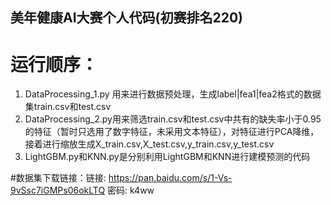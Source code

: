 ## 美年健康AI大赛个人代码(初赛排名220)

# 运行顺序：
1. DataProcessing_1.py 用来进行数据预处理，生成label|fea1|fea2格式的数据集train.csv和test.csv
2. DataProcessing_2.py用来筛选train.csv和test.csv中共有的缺失率小于0.95的特征（暂时只选用了数字特征，未采用文本特征），对特征进行PCA降维，接着进行缩放生成X_train.csv,X_test.csv,y_train.csv,y_test.csv
3. LightGBM.py和KNN.py是分别利用LightGBM和KNN进行建模预测的代码

#数据集下载链接：链接: https://pan.baidu.com/s/1-Vs-9vSsc7iGMPs06okLTQ 密码: k4ww
